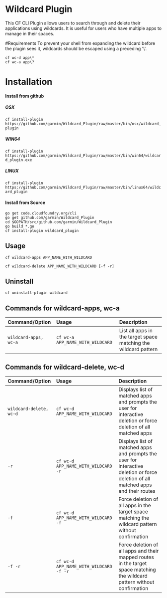 # Wildcard Plugin
This CF CLI Plugin allows users to search through and delete their applications using wildcards. It is useful for users who have multiple apps to manage in their spaces.

#Requirements
To prevent your shell from expanding the wildcard before the plugin sees it, wildcards should be escaped using a preceding '\\'.
```
cf wc-d app\*
cf wc-a app\?
```
# Installation

#### Install from github
##### OSX
`cf install-plugin https://github.com/garmin/Wildcard_Plugin/raw/master/bin/osx/wildcard_plugin`
##### WIN64
`cf install-plugin https://github.com/garmin/Wildcard_Plugin/raw/master/bin/win64/wildcard_plugin.exe`
##### LINUX
`cf install-plugin https://github.com/garmin/Wildcard_Plugin/raw/master/bin/linux64/wildcard_plugin`

#### Install from Source
```
go get code.cloudfoundry.org/cli
go get github.com/garmin/Wildcard_Plugin
cd $GOPATH/src/github.com/garmin/Wildcard_Plugin
go build *.go
cf install-plugin wildcard_plugin
```

## Usage

```
cf wildcard-apps APP_NAME_WITH_WILDCARD
```
```
cf wildcard-delete APP_NAME_WITH_WILDCARD [-f -r]
```

## Uninstall

```
cf uninstall-plugin wildcard
```
## Commands for wildcard-apps, wc-a

| Command/Option | Usage | Description|
| :--------------- |:---------------| :------------|
|`wildcard-apps, wc-a`| `cf wc-a APP_NAME_WITH_WILDCARD` |List all apps in the target space matching the wildcard pattern|

## Commands for wildcard-delete, wc-d

| Command/Option | Usage | Description|
| :--------------- |:---------------| :------------|
|`wildcard-delete, wc-d`| `cf wc-d APP_NAME_WITH_WILDCARD` |Displays list of matched apps and prompts the user for interactive deletion or force deletion of all matched apps|
|`-r`|`cf wc-d APP_NAME_WITH_WILDCARD -r`|Displays list of matched apps and prompts the user for interactive deletion or force deletion of all matched apps and their routes|
|`-f`|`cf wc-d APP_NAME_WITH_WILDCARD -f`|Force deletion of all apps in the target space matching the wildcard pattern without confirmation|
|`-f -r`|`cf wc-d APP_NAME_WITH_WILDCARD -f -r`|Force deletion of all apps and their mapped routes in the target space matching the wildcard pattern without confirmation|
